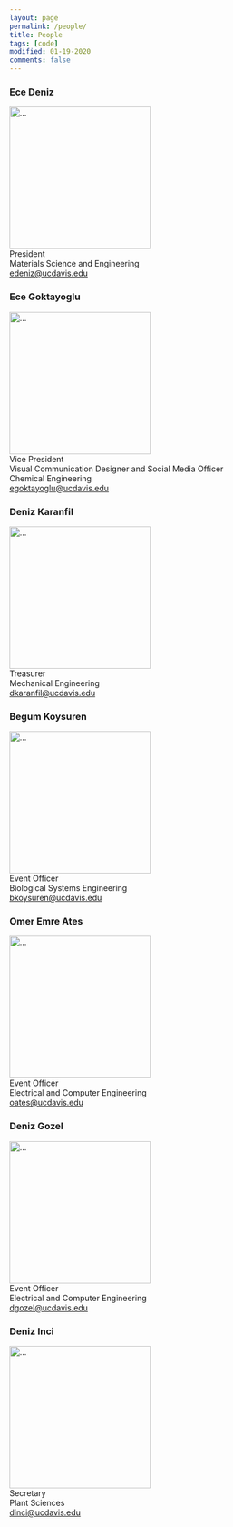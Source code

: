 ```yaml
---
layout: page
permalink: /people/
title: People
tags: [code]
modified: 01-19-2020
comments: false
---
```


### Ece Deniz
<img align="middle" width="250" src="{{ site.url }}/images/EceDeniz.jpg" alt="..."> <br/>
President <br/>
Materials Science and Engineering <br/>
edeniz@ucdavis.edu <br/>
                                                                                                                                            
### Ece Goktayoglu 
<img align="middle" width="250" src="{{ site.url }}/images/Ece.jpg" alt="..."> <br/>
Vice President <br/>
Visual Communication Designer and Social Media Officer <br/>
Chemical Engineering <br/>
egoktayoglu@ucdavis.edu <br/>
                                                                                    
### Deniz Karanfil
<img align="middle" width="250" src="{{ site.url }}/images/karanfil.jpg" alt="..."> <br/>
Treasurer <br/>
Mechanical Engineering <br/>
dkaranfil@ucdavis.edu <br/>                                                                        

### Begum Koysuren
<img align="middle" width="250" src="{{ site.url }}/images/begum.jpg" alt="..."> <br/>
Event Officer <br/>
Biological Systems Engineering <br/>
bkoysuren@ucdavis.edu <br/>

### Omer Emre Ates
<img align="middle" width="250" src="{{ site.url }}/images/Omer.jpg" alt="..."> <br/>
Event Officer <br/>
Electrical and Computer Engineering <br/>
oates@ucdavis.edu <br/>

### Deniz Gozel
<img align="middle" width="250" src="{{ site.url }}/images/denizgozel.jpg" alt="..."> <br/>
Event Officer <br/>
Electrical and Computer Engineering <br/>
dgozel@ucdavis.edu <br/>

### Deniz Inci
<img align="middle" width="250" src="{{ site.url }}/images/denizinci.jpg" alt="..."> <br/>
Secretary <br/>
Plant Sciences <br/>
dinci@ucdavis.edu <br/>
                                                                                 
